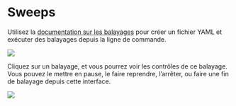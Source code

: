 # Sweeps

 Utilisez la [documentation sur les balayages](https://app.gitbook.com/@weights-and-biases/s/docs/~/drafts/-MSDFDIidVKftBkpwMt-/v/francais/sweeps) pour créer un fichier YAML et exécuter des balayages depuis la ligne de commande.

![](https://downloads.intercomcdn.com/i/o/146037524/72377a59652df4df916ef61e/sweep.png)

Cliquez sur un balayage, et vous pourrez voir les contrôles de ce balayage. Vous pouvez le mettre en pause, le faire reprendre, l’arrêter, ou faire une fin de balayage depuis cette interface.

![](https://downloads.intercomcdn.com/i/o/146037849/aeae7b64ddf7008f48dfb170/sweep+controls.png)


